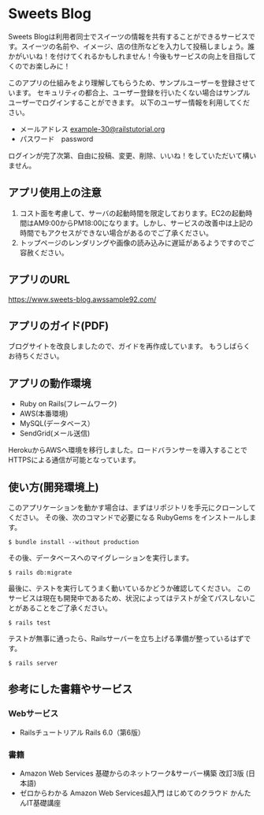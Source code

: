 # Sweets Blog

Sweets Blogは利用者同士でスイーツの情報を共有することができるサービスです。スイーツの名前や、イメージ、店の住所などを入力して投稿しましょう。誰かがいいね！を付けてくれるかもしれません！今後もサービスの向上を目指してくのでお楽しみに！

このアプリの仕組みをより理解してもらうため、サンプルユーザーを登録させています。
セキュリティの都合上、ユーザー登録を行いたくない場合はサンプルユーザーでログインすることができます。
以下のユーザー情報を利用してください。
- メールアドレス example-30@railstutorial.org
- パスワード　password

ログインが完了次第、自由に投稿、変更、削除、いいね！をしていただいて構いません。


## アプリ使用上の注意

1. コスト面を考慮して、サーバの起動時間を限定しております。EC2の起動時間はAM9:00からPM18:00になります。しかし、サービスの改善中は上記の時間でもアクセスができない場合があるのでご了承ください。
2. トップページのレンダリングや画像の読み込みに遅延があるようですのでご容赦ください。

## アプリのURL

https://www.sweets-blog.awssample92.com/

## アプリのガイド(PDF)

ブログサイトを改良しましたので、ガイドを再作成しています。
もうしばらくお待ちください。

## アプリの動作環境

- Ruby on Rails(フレームワーク)
- AWS(本番環境)
- MySQL(データベース）
- SendGrid(メール送信)

HerokuからAWSへ環境を移行しました。ロードバランサーを導入することでHTTPSによる通信が可能となっています。

## 使い方(開発環境上)

このアプリケーションを動かす場合は、まずはリポジトリを手元にクローンしてください。
その後、次のコマンドで必要になる RubyGems をインストールします。

```
$ bundle install --without production
```

その後、データベースへのマイグレーションを実行します。

```
$ rails db:migrate
```

最後に、テストを実行してうまく動いているかどうか確認してください。
このサービスは現在も開発中であるため、状況によってはテストが全てパスしないことがあることをご了承ください。
```
$ rails test
```

テストが無事に通ったら、Railsサーバーを立ち上げる準備が整っているはずです。

```
$ rails server
```

## 参考にした書籍やサービス

### Webサービス

- Railsチュートリアル Rails 6.0（第6版）

### 書籍

- Amazon Web Services 基礎からのネットワーク&サーバー構築 改訂3版 (日本語)
- ゼロからわかる Amazon Web Services超入門 はじめてのクラウド かんたんIT基礎講座

